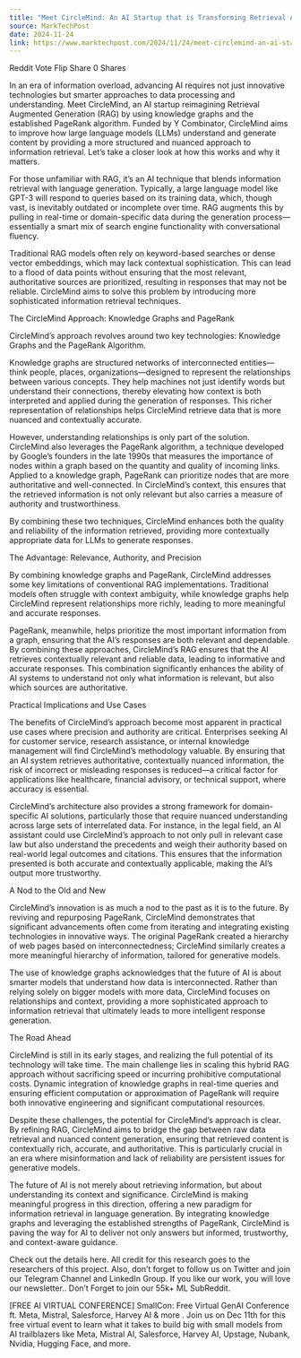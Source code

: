 ```yaml
---
title: "Meet CircleMind: An AI Startup that is Transforming Retrieval Augmented Generation with Knowledge Graphs and PageRank"
source: MarkTechPost
date: 2024-11-24
link: https://www.marktechpost.com/2024/11/24/meet-circlemind-an-ai-startup-that-is-transforming-retrieval-augmented-generation-with-knowledge-graphs-and-pagerank/
---
```


Reddit Vote Flip Share 0 Shares

In an era of information overload, advancing AI requires not just innovative technologies but smarter approaches to data processing and understanding. Meet CircleMind, an AI startup reimagining Retrieval Augmented Generation (RAG) by using knowledge graphs and the established PageRank algorithm. Funded by Y Combinator, CircleMind aims to improve how large language models (LLMs) understand and generate content by providing a more structured and nuanced approach to information retrieval. Let’s take a closer look at how this works and why it matters.

For those unfamiliar with RAG, it’s an AI technique that blends information retrieval with language generation. Typically, a large language model like GPT-3 will respond to queries based on its training data, which, though vast, is inevitably outdated or incomplete over time. RAG augments this by pulling in real-time or domain-specific data during the generation process—essentially a smart mix of search engine functionality with conversational fluency.

Traditional RAG models often rely on keyword-based searches or dense vector embeddings, which may lack contextual sophistication. This can lead to a flood of data points without ensuring that the most relevant, authoritative sources are prioritized, resulting in responses that may not be reliable. CircleMind aims to solve this problem by introducing more sophisticated information retrieval techniques.

The CircleMind Approach: Knowledge Graphs and PageRank

CircleMind’s approach revolves around two key technologies: Knowledge Graphs and the PageRank Algorithm.

Knowledge graphs are structured networks of interconnected entities—think people, places, organizations—designed to represent the relationships between various concepts. They help machines not just identify words but understand their connections, thereby elevating how context is both interpreted and applied during the generation of responses. This richer representation of relationships helps CircleMind retrieve data that is more nuanced and contextually accurate.

However, understanding relationships is only part of the solution. CircleMind also leverages the PageRank algorithm, a technique developed by Google’s founders in the late 1990s that measures the importance of nodes within a graph based on the quantity and quality of incoming links. Applied to a knowledge graph, PageRank can prioritize nodes that are more authoritative and well-connected. In CircleMind’s context, this ensures that the retrieved information is not only relevant but also carries a measure of authority and trustworthiness.

By combining these two techniques, CircleMind enhances both the quality and reliability of the information retrieved, providing more contextually appropriate data for LLMs to generate responses.

The Advantage: Relevance, Authority, and Precision

By combining knowledge graphs and PageRank, CircleMind addresses some key limitations of conventional RAG implementations. Traditional models often struggle with context ambiguity, while knowledge graphs help CircleMind represent relationships more richly, leading to more meaningful and accurate responses.

PageRank, meanwhile, helps prioritize the most important information from a graph, ensuring that the AI’s responses are both relevant and dependable. By combining these approaches, CircleMind’s RAG ensures that the AI retrieves contextually relevant and reliable data, leading to informative and accurate responses. This combination significantly enhances the ability of AI systems to understand not only what information is relevant, but also which sources are authoritative.

Practical Implications and Use Cases

The benefits of CircleMind’s approach become most apparent in practical use cases where precision and authority are critical. Enterprises seeking AI for customer service, research assistance, or internal knowledge management will find CircleMind’s methodology valuable. By ensuring that an AI system retrieves authoritative, contextually nuanced information, the risk of incorrect or misleading responses is reduced—a critical factor for applications like healthcare, financial advisory, or technical support, where accuracy is essential.

CircleMind’s architecture also provides a strong framework for domain-specific AI solutions, particularly those that require nuanced understanding across large sets of interrelated data. For instance, in the legal field, an AI assistant could use CircleMind’s approach to not only pull in relevant case law but also understand the precedents and weigh their authority based on real-world legal outcomes and citations. This ensures that the information presented is both accurate and contextually applicable, making the AI’s output more trustworthy.

A Nod to the Old and New

CircleMind’s innovation is as much a nod to the past as it is to the future. By reviving and repurposing PageRank, CircleMind demonstrates that significant advancements often come from iterating and integrating existing technologies in innovative ways. The original PageRank created a hierarchy of web pages based on interconnectedness; CircleMind similarly creates a more meaningful hierarchy of information, tailored for generative models.

The use of knowledge graphs acknowledges that the future of AI is about smarter models that understand how data is interconnected. Rather than relying solely on bigger models with more data, CircleMind focuses on relationships and context, providing a more sophisticated approach to information retrieval that ultimately leads to more intelligent response generation.

The Road Ahead

CircleMind is still in its early stages, and realizing the full potential of its technology will take time. The main challenge lies in scaling this hybrid RAG approach without sacrificing speed or incurring prohibitive computational costs. Dynamic integration of knowledge graphs in real-time queries and ensuring efficient computation or approximation of PageRank will require both innovative engineering and significant computational resources.

Despite these challenges, the potential for CircleMind’s approach is clear. By refining RAG, CircleMind aims to bridge the gap between raw data retrieval and nuanced content generation, ensuring that retrieved content is contextually rich, accurate, and authoritative. This is particularly crucial in an era where misinformation and lack of reliability are persistent issues for generative models.

The future of AI is not merely about retrieving information, but about understanding its context and significance. CircleMind is making meaningful progress in this direction, offering a new paradigm for information retrieval in language generation. By integrating knowledge graphs and leveraging the established strengths of PageRank, CircleMind is paving the way for AI to deliver not only answers but informed, trustworthy, and context-aware guidance.

Check out the details here. All credit for this research goes to the researchers of this project. Also, don’t forget to follow us on Twitter and join our Telegram Channel and LinkedIn Group. If you like our work, you will love our newsletter.. Don’t Forget to join our 55k+ ML SubReddit.

[FREE AI VIRTUAL CONFERENCE] SmallCon: Free Virtual GenAI Conference ft. Meta, Mistral, Salesforce, Harvey AI & more . Join us on Dec 11th for this free virtual event to learn what it takes to build big with small models from AI trailblazers like Meta, Mistral AI, Salesforce, Harvey AI, Upstage, Nubank, Nvidia, Hugging Face, and more.
